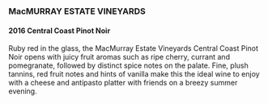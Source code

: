 ### MacMURRAY ESTATE VINEYARDS

#### 2016 Central Coast Pinot Noir

Ruby red in the glass, the MacMurray Estate Vineyards Central Coast Pinot Noir opens with juicy fruit aromas such as ripe cherry, currant and pomegranate, followed by distinct spice notes on the palate. Fine, plush tannins, red fruit notes and hints of vanilla make this the ideal wine to enjoy with a cheese and antipasto platter with friends on a breezy summer evening.
